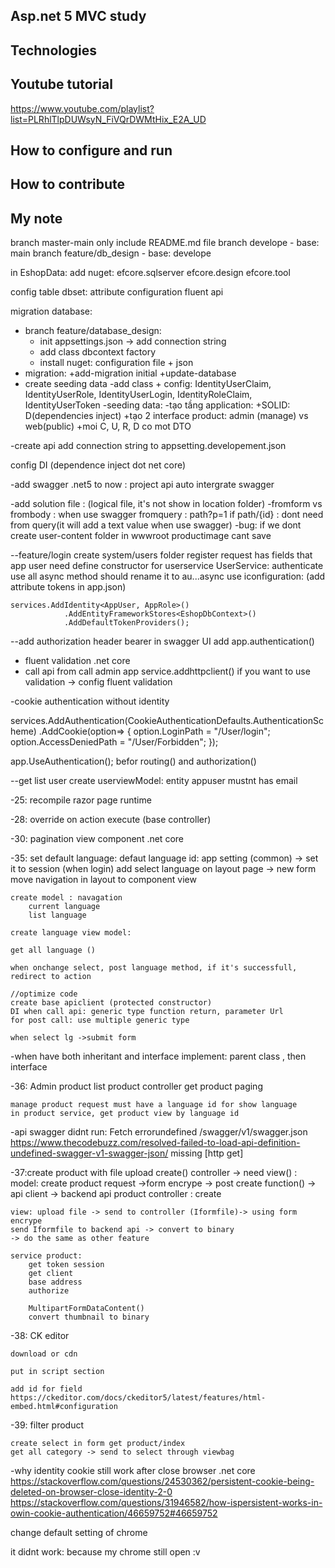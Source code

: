 ## Asp.net 5 MVC study 
## Technologies
## Youtube tutorial
https://www.youtube.com/playlist?list=PLRhlTlpDUWsyN_FiVQrDWMtHix_E2A_UD
## How to configure and run
## How to contribute
## My note
branch master-main only include README.md file
branch develope - base: main
branch feature/db_design - base: develope

in EshopData: add nuget: 
	efcore.sqlserver
	efcore.design
	efcore.tool

config table dbset:
	attribute configuration
	fluent api

migration database:
- branch feature/database_design:
	+ init appsettings.json -> add connection string
	+ add class dbcontext factory
	+ install nuget: configuration file + json
- migration:
	+add-migration initial
	+update-database
- create seeding data
-add class + config: IdentityUserClaim, IdentityUserRole, IdentityUserLogin, IdentityRoleClaim, IdentityUserToken
-seeding data: 
-tạo tầng application:
	+SOLID: D(dependencies inject)
	+tạo 2 interface product: admin (manage) vs web(public)
	+moi C, U, R, D co mot DTO
	
	
-create api 
add connection string to appsetting.developement.json

config DI (dependence inject dot net core)

-add swagger
.net5 to now : project api auto intergrate swagger

-add solution file : (logical file, it's not show in location folder)
-fromform vs frombody : when use swagger 
fromquery : path?p=1
if path/{id} : dont need from query(it will add a text value when
use swagger)
-bug: if we dont create user-content folder in wwwroot
productimage cant save

--feature/login
create system/users folder
register request has fields that app user need
define constructor for userservice 
UserService: authenticate use all async method
	should rename it to au...async
	use iconfiguration: (add attribute tokens in app.json)
	
	services.AddIdentity<AppUser, AppRole>()
                .AddEntityFrameworkStores<EshopDbContext>()
                .AddDefaultTokenProviders();
--add authorization header bearer in swagger UI
	add app.authentication() 
	
- fluent validation .net core
- call api from call admin app
	service.addhttpclient()
	if you want to use validation -> config fluent validation 
	
-cookie authentication without identity

services.AddAuthentication(CookieAuthenticationDefaults.AuthenticationScheme)
                .AddCookie(option=>
                {
                    option.LoginPath = "/User/login";
                    option.AccessDeniedPath = "/User/Forbidden";
                });
				
app.UseAuthentication(); befor routing() and authorization()

--get list user 
create userviewModel: entity appuser mustnt has email

-25: recompile razor page runtime

-28: override on action execute (base controller)

-30: pagination view component .net core

-35: set default language:
	defaut language id: app setting (common) -> set it to session (when login)
	add select language on layout page -> new form
	move navigation in layout to component view 
	
	create model : navagation
		current language
		list language
		
	create language view model: 
		
	get all language ()
	
	when onchange select, post language method, if it's successfull, redirect to action
	
	//optimize code
	create base apiclient (protected constructor)
	DI when call api: generic type function return, parameter Url
	for post call: use multiple generic type
	
	when select lg ->submit form
-when have both inheritant and interface implement: parent class , then interface

-36: Admin product list
	product controller
	get product paging
	
	manage product request must have a language id for show language
	in product service, get product view by language id
	
-api swagger didnt run: Fetch errorundefined /swagger/v1/swagger.json
https://www.thecodebuzz.com/resolved-failed-to-load-api-definition-undefined-swagger-v1-swagger-json/
	missing [http get]
	
-37:create product with file upload
	create() controller
	-> need view() : model: create product request
	->form encrype
	-> post create function()
	-> api client
	-> backend api product controller : create

	view: upload file -> send to controller (Iformfile)-> using form encrype
	send Iformfile to backend api -> convert to binary 
	-> do the same as other feature

	service product:
		get token session
		get client
		base address
		authorize
		
		MultipartFormDataContent()
		convert thumbnail to binary
	
-38: CK editor

	download or cdn 
	
	put in script section
	
	add id for field
	https://ckeditor.com/docs/ckeditor5/latest/features/html-embed.html#configuration

-39: filter product 

	create select in form get product/index
	get all category -> send to select through viewbag
	
	
-why identity cookie still work after close browser .net core
https://stackoverflow.com/questions/24530362/persistent-cookie-being-deleted-on-browser-close-identity-2-0
https://stackoverflow.com/questions/31946582/how-ispersistent-works-in-owin-cookie-authentication/46659752#46659752

change default setting of chrome

it didnt work: because my chrome still open :v